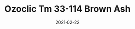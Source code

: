 ---
tags: 
  - "To Market"
  - "Loose Lay LVT"
  - "Ozoclic"
title: "Ozoclic Tm 33-114 Brown Ash"
designer: "To Market"
image_primary: "img/BROWN%20ASH%2033-114.jpg"
href: "https://www.tomkt.com/copy-of-basix-swatches"
description: "Size%3A%205.9%22%20X%2036.8%22%A0/%20Wear%20layer%3A%20.5mm%20%2820mil%29%20/%20Edge%3A%20Square%20/%20Thickness%3A%205.0mm%20%3D%A04.0mm%20Vinyl%20Top%20+%201.0mm%20AcoustX%20Sound%20Absorbing%20Backing%20/%20Sq.ft/Ctn%3A%2021%20/%20Installation%3A%20Snap%20%26%20Click"
category: "loose-lay-lvt-ozoclic"
subtitle: ""
manufacturer: "ToMarket"
slug: "/manufacturers/tomarket/loose-lay-lvt-ozoclic/to-market-ozoclic-tm-33-114-brown-ash"
date: "2021-02-22"
---